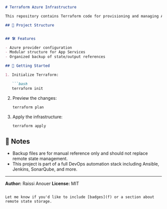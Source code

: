 
```markdown
# Terraform Azure Infrastructure

This repository contains Terraform code for provisioning and managing Azure infrastructure components, including App Services and related configurations.

## 📁 Project Structure


## 🛠️ Features

- Azure provider configuration
- Modular structure for App Services
- Organized backup of state/output references

## 🚀 Getting Started

1. Initialize Terraform:

   ```bash
   terraform init
````

2. Preview the changes:

   ```bash
   terraform plan
   ```

3. Apply the infrastructure:

   ```bash
   terraform apply
   ```

## 📌 Notes

* Backup files are for manual reference only and should not replace remote state management.
* This project is part of a full DevOps automation stack including Ansible, Jenkins, SonarQube, and more.

---

**Author:** Raissi Anouer
**License:** MIT

```

Let me know if you'd like to include [badges](f) or a section about remote state storage.
```
